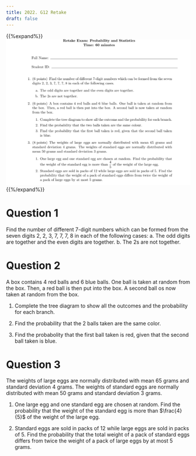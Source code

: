 ```yaml
---
title: 2022. G12 Retake
draft: false
---
```


{{%expand%}}
![](source.webp)
{{%/expand%}}

# Question 1
Find the number of different 7-digit numbers which can be formed from the seven digits 2, 2, 3, 7, 7, 7, 8 in each of the following cases:
    a. The odd digits are together and the even digits are together.
    b. The 2s are not together.

# Question 2
A box contains 4 red balls and 6 blue balls. One ball is taken at random from the box. Then, a red ball is then put into the box. A second ball os now taken at random from the box.
1. Complete the tree diagram to show all the outcomes and the probability for each branch.

2. Find the probability that the 2 balls taken are the same color.

3. Find the probabolity that the first ball taken is red, given that the second ball taken is blue.

# Question 3
The weights of large eggs are normally distributed with mean 65 grams and standard deviation 4 grams. The weights of standard eggs are normally distributed with mean 50 grams and standard deviation 3 grams.
1. One large egg and one standard egg are chosen at random. Find the probability that the weight of the standard egg is more than $\frac{4}{5}$ of the weight of the large egg.

2. Standard eggs are sold in packs of 12 while large eggs are sold in packs of 5. Find the probability that the total weight of a pack of standard eggs differs from twice the weight of a pack of large eggs by at most 5 grams.